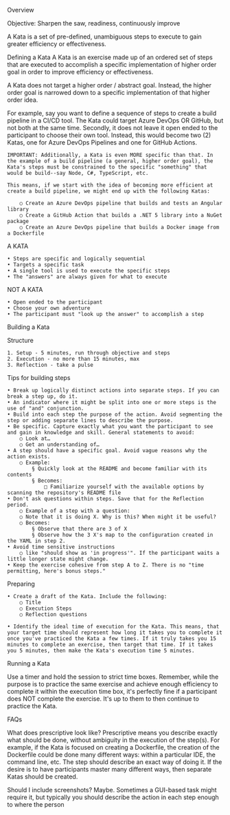Overview

Objective: Sharpen the saw, readiness, continuously improve

A Kata is a set of pre-defined, unambiguous steps to execute to gain greater efficiency or effectiveness.

Defining a Kata
A Kata is an exercise made up of an ordered set of steps that are executed to accomplish a specific implementation of higher order goal in order to improve efficiency or effectiveness.

A Kata does not target a higher order / abstract goal. Instead, the higher order goal is narrowed down to a specific implementation of that higher order idea.

For example, say you want to define a sequence of steps to create a build pipeline in a CI/CD tool. The Kata could target Azure DevOps OR GitHub, but not both at the same time. Secondly, it does not leave it open ended to the participant to choose their own tool. Instead, this would become two (2) Katas, one for Azure DevOps Pipelines and one for GitHub Actions.

	IMPORTANT: Additionally, a Kata is even MORE specific than that. In the example of a build pipeline (a general, higher order goal), the Kata's steps must be constrained to the specific "something" that would be build--say Node, C#, TypeScript, etc.
	
	This means, if we start with the idea of becoming more efficient at create a build pipeline, we might end up with the following Katas:
	
		○ Create an Azure DevOps pipeline that builds and tests an Angular library
		○ Create a GitHub Action that builds a .NET 5 library into a NuGet package
		○ Create an Azure DevOps pipeline that builds a Docker image from a Dockerfile

A KATA

	• Steps are specific and logically sequential
	• Targets a specific task
	• A single tool is used to execute the specific steps
	• The "answers" are always given for what to execute

NOT A KATA

	• Open ended to the participant
	• Choose your own adventure
	• The participant must "look up the answer" to accomplish a step

Building a Kata

Structure

	1. Setup - 5 minutes, run through objective and steps
	2. Execution - no more than 15 minutes, max
	3. Reflection - take a pulse

Tips for building steps

	• Break up logically distinct actions into separate steps. If you can break a step up, do it.
	• An indicator where it might be split into one or more steps is the  use of "and" conjunction.
	• Build into each step the purpose of the action. Avoid segmenting the step or adding separate lines to describe the purpose. 
	• Be specific. Capture exactly what you want the participant to see and gain in knowledge and skill. General statements to avoid:
		○ Look at…
		○ Get an understanding of…
	• A step should have a specific goal. Avoid vague reasons why the action exists.
		○ Example:
			§ Quickly look at the README and become familiar with its contents
			§ Becomes:
				□ Familiarize yourself with the available options by scanning the repository's README file
	• Don't ask questions within steps. Save that for the Reflection period. 
		○ Example of a step with a question:
		○ Note that it is doing X. Why is this? When might it be useful?
		○ Becomes:
			§ Observe that there are 3 of X
			§ Observe how the 3 X's map to the configuration created in the YAML in step 2.
	• Avoid time sensitive instructions 
		○ like "should show as 'in progress'". If the participant waits a little longer state might change.
	• Keep the exercise cohesive from step A to Z. There is no "time permitting, here's bonus steps."

Preparing

	• Create a draft of the Kata. Include the following:
		○ Title
		○ Execution Steps
		○ Reflection questions
		
	• Identify the ideal time of execution for the Kata. This means, that your target time should represent how long it takes you to complete it once you've practiced the Kata a few times. If it truly takes you 15 minutes to complete an exercise, then target that time. If it takes you 5 minutes, then make the Kata's execution time 5 minutes.
	

Running a Kata

Use a timer and hold the session to strict time boxes. Remember, while the purpose is to practice the same exercise and achieve enough efficiency to complete it within the execution time box, it's perfectly fine if a participant does NOT complete the exercise. It's up to them to then continue to practice the Kata.


FAQs

What does prescriptive look like?
Prescriptive means you describe exactly what should be done, without ambiguity in the execution of the step(s). For example, if the Kata is focused on creating a Dockerfile, the creation of the Dockerfile could be done many different ways: within a particular IDE, the command line, etc. The step should describe an exact way of doing it. If the desire is to have participants master many different ways, then separate Katas should be created. 

Should I include screenshots?
Maybe. Sometimes a GUI-based task might require it, but typically you should describe the action in each step enough to where the person
